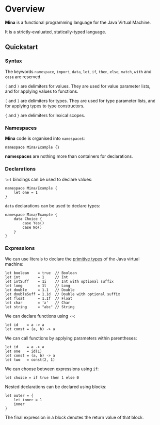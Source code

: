 # Overview

**Mina** is a functional programming language for the Java Virtual Machine.

It is a strictly-evaluated, statically-typed language.

## Quickstart

### Syntax

The keywords `namespace`, `import`, `data`, `let`, `if`, `then`, `else`, `match`, `with` and `case` are reserved.

`(` and `)` are delimiters for values. They are used for value parameter lists, and for applying values to functions.

`[` and `]` are delimiters for types. They are used for type parameter lists, and for applying types to type constructors.

`{` and `}` are delimiters for lexical scopes.

### Namespaces

**Mina** code is organised into `namespace`s:

```
namespace Mina/Example {}
```

**namespaces** are nothing more than containers for declarations.

### Declarations

`let` bindings can be used to declare values:

```
namespace Mina/Example {
    let one = 1
}
```

`data` declarations can be used to declare types:

```
namespace Mina/Example {
    data Choice {
        case Yes()
        case No()
    }
}
```

### Expressions

We can use literals to declare the [primitive types](https://docs.oracle.com/javase/tutorial/java/nutsandbolts/datatypes.html) of the Java virtual machine:

```
let boolean    = true  // Boolean
let int        = 1     // Int
let intSuff    = 1i    // Int with optional suffix
let long       = 1l    // Long
let double     = 1.1   // Double
let doubleSuff = 1.1d  // Double with optional suffix
let float      = 1.1f  // Float
let char       = 'a'   // Char
let string     = "abc" // String
```

We can declare functions using `->`:

```
let id    = a -> a
let const = (a, b) -> a
```

We can call functions by applying parameters within parentheses:

```
let id    = a -> a
let one   = id(1)
let const = (a, b) -> a
let two   = const(2, 1)
```

We can choose between expressions using `if`:

```
let choice = if true then 1 else 0
```

Nested declarations can be declared using blocks:

```
let outer = {
    let inner = 1
    inner
}
```

The final expression in a block denotes the return value of that block.
